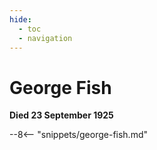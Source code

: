 ```yaml
---
hide:
  - toc
  - navigation 
---
```


# George Fish 

**Died 23 September 1925**

--8<-- "snippets/george-fish.md"
